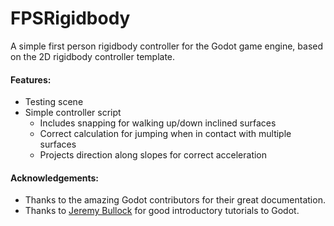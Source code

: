 # FPSRigidbody
A simple first person rigidbody controller for the Godot game engine, based on the 2D rigidbody controller template.

#### Features:
- Testing scene
- Simple controller script
	- Includes snapping for walking up/down inclined surfaces
	- Correct calculation for jumping when in contact with multiple surfaces
	- Projects direction along slopes for correct acceleration

#### Acknowledgements:
- Thanks to the amazing Godot contributors for their great documentation.
- Thanks to [Jeremy Bullock](https://www.youtube.com/channel/UCwJw2-V5S1TkBjLQ3_Ws54g/videos) for good introductory tutorials to Godot.
